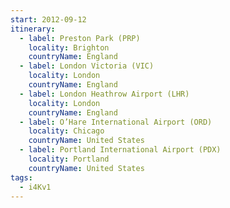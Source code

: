 ```yaml
---
start: 2012-09-12
itinerary:
  - label: Preston Park (PRP)
    locality: Brighton
    countryName: England
  - label: London Victoria (VIC)
    locality: London
    countryName: England
  - label: London Heathrow Airport (LHR)
    locality: London
    countryName: England
  - label: O’Hare International Airport (ORD)
    locality: Chicago
    countryName: United States
  - label: Portland International Airport (PDX)
    locality: Portland
    countryName: United States
tags:
  - i4Kv1
---
```

